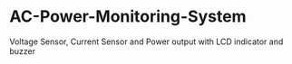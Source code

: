 # AC-Power-Monitoring-System
Voltage Sensor, Current Sensor and Power output with LCD indicator and buzzer
